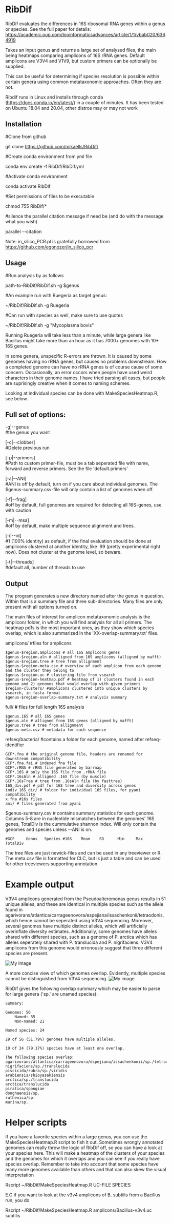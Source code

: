 # RibDif
RibDif evaluates the differences in 16S ribosomal RNA genes within a genus or species. See the full paper for details: https://academic.oup.com/bioinformaticsadvances/article/1/1/vbab020/6364919

Takes an input genus and returns a large set of analysed files, the main being heatmaps comparing amplicons of 16S rRNA genes. Default amplicons are V3V4 and V1V9, but 
custom primers can be optionally be supplied.

This can be useful for determining if species resolution is possible within certain genera using common metataxonomic approaches. Often they are not.

Ribdif runs in Linux and installs through conda (https://docs.conda.io/en/latest/) in a couple of minutes. It has been tested on Ubuntu 18.04 and 20.04, other distros 
may or may not work

## Installation

#Clone from github

git clone https://github.com/mikaells/RibDif/

#Create conda environment from yml file

conda env create -f RibDif/RibDif.yml

#Activate conda environment 

conda activate RibDif

#Set permissions of files to be executable 

chmod 755 RibDif/*

#silence the parallel citation message if need be (and do with the message what you wish)

parallel --citation   


Note: in_silico_PCR.pl is gratefully borrowed from https://github.com/egonozer/in_silico_pcr


## Usage
#Run analysis by as follows 

path-to-RibDif/RibDif.sh -g $genus

#An example run with Ruegeria as target genus:

~/RibDif/RibDif.sh -g Ruegeria

#Can run with species as well, make sure to use quotes

~/RibDif/RibDif.sh -g "Mycoplasma bovis"


Running Ruegeria will take less than a minute, while large genera like Bacillus might take more than an hour as it has 7000+ genomes with 10+ 16S genes.

In some genera, unspecific R-errors are thrown. It is caused by some genomes having no rRNA genes, but causes no problems downstream. How a completed genome can have no 
rRNA genes is of course cause of some concern. Occasionally, an error occors when people have used weird characters in their genome names. I have tried parsing all cases, but people are suprisingly creative when it comes to naming schemes.

Looking at individual species can be done with MakeSpeciesHeatmap.R, see below.

## Full set of options:

 -g|--genus     
 #the genus you want
 
[-c|--clobber]  
#Delete previous run

[-p|--primers]   
#Path to custom primer-file, must be a tab seperated file with name, forward and reverse primers. See the file 'default.primers' 

[-a|--ANI]      
#ANI is off by default, turn on if you care about individual genomes. The $genus-summary.csv-file will only contain a list of genomes when off. 

[-f|--frag]     
#off by default, full genomes are required for detecting all 16S-genes, use with caution 

[-m|--msa]     
#off by default, make multiple sequence alignment and trees.  

[-i|--id]       
#1 (100% identity) as default, if the final evaluation should be done at amplicons clustered at another identity, 
like .99 (pretty experimental right now). Does not cluster at the genome level, so beware.

[-t|--threads]  
#default all, number of threads to use


## Output

The program generates a new directory named after the genus in question. Within that is a summary file and three sub-directories. Many files are only present with all options turned on.

The main files of interest for amplicon metataxonomic analysis is the amplicon/ folder, in which you will find analysis for all all primers. The heatmap pdfs is the most important ones, as they show which species overlap, which is also summarized in the 'XX-overlap-summary.txt' files.


amplicons/ #files for amplicons
  
    $genus-$region.amplicons # all 16S amplicons genes  
    $genus-$region.aln # alligned from 16S amplicons (alligned by mafft)  
    $genus-$region.tree # tree from allignment  
    $genus-$region-meta.csv # overview of each amplicon from each genome and the cluster they belong to
    $genus-$region.uc # clustering file from vsearch
    $genus-$region-heatmap.pdf # heatmap of 1) clusters found in each genome and 2) genomes that would overlap with given primers
    $region-clusters/ #amplicons clustered into unique clusters by vsearch, in fasta format
    $genus-$region-overlap-summary.txt # analysis summary
    
full/ # files for full length 16S analysis
  
    $genus.16S # all 16S genes  
    $genus.aln # alligned from 16S genes (alligned by mafft)  
    $genus.tree # tree from allignment  
    $genus-meta.csv # metadata for each sequence  

refseq/bacteria/ #contains a folder for each genome, named after refseq-identifier

    GCF*.fna # the original genome file, headers are renamed for downstream compatibility
    GCF*.fna.fai # indexed fna file  
    GCF*.rRNA # rRNA file generated by barrnap  
    GCF*.16S # only the 16S file from .rRNA file  
    GCF*.16sAln # alligned .16S file (by muscle)  
    GCF*.16sTree # tree from .16sAln file (by fasttree)  
    16S_div.pdf # pdf for 16S tree and diversity across genes  
    indiv_16S_dir/ # folder for individual 16S files, for pyani compatibility  
    x.fna #16s files  
    ani/ # files generated from pyani


$genus-summary.csv # contains summary statistics for each genome. Columns 5-8 are in nucleotide mismatches between the genomes' 16S genes, TotalDiv is the cummulative shannon index. Will only contain the genomes and species unless --ANI is on.
 
    #GCF     Genus   Species #16S    Mean    SD      Min     Max   TotalDiv 


  
The tree files are just newick-files and can be used in any treeviewer or R. The meta.csv file is formatted for CLC, but is just a table and can be used for other treeviewers supporting annotation.

# Example output

V3V4 amplicons generated from the Pseudoalteromonas genus results in 51 unique alleles, and these are identical in multiple species such as the allele found in agarivorans/atlantica/carrageenovora/espejiana/issachenkonii/tetraodonis, which hence cannot be seperated using V3V4 sequencing. Moreover, several genomes have multiple distinct alleles, which will artificially overinflate diversity estimates. Additionally, some genomes have alleles shared with different species, such as a genome of P. arctica which has alleles seperately shared with P. translucida and P. nigrifaciens. V3V4 amplicons from this genome would erronously suggest that three different species are present.

![My image](https://github.com/mikaells/RibDif/blob/master/img/Pseudoalteromonas-V3V4_clusterdistri.png)

A more concise view of which genomes overlap. Evidently, multiple species cannot be distinguished from V3V4 sequencing.
![My image](https://github.com/mikaells/RibDif/blob/master/img/Pseudoalteromonas-V3V4_confusionmat.png)


RibDif gives the following overlap summary which may be easier to parse for large genera ('sp.' are unamed species): 

    Summary:
    
    Genomes: 56
    	Named: 35
    	Non-named: 21

    Named species: 24
    
    29 of 56 (51.79%) genomes have multiple alleles.

    19 of 24 (79.17%) species have at least one overlap.

    The following species overlap:
	agarivorans/atlantica/carrageenovora/espejiana/issachenkonii/sp./tetraodonis
	nigrifaciens/sp./translucida
	piscicida/rubra/sp./viridis
	arabiensis/shioyasakiensis
	arctica/sp./translucida
	arctica/translucida
	piratica/spongiae
	donghaensis/sp.
	ruthenica/sp.
	marina/sp.

# Helper scripts
If you have a favorite species within a large genus, you can use the MakeSpeciesHeatmap.R script to fish it out. Sometimes wrongly annotated genomes can really throw the logic of RibDif off, so you can have a look at your species here. This will make a heatmap of the clusters of your species and the genomes for which it overlaps and you can see if you really have species overlap. Remember to take into account that some species have many more genomes available than others and that can also skew the visual interpretation

Rscript ~/RibDif/MakeSpeciesHeatmap.R UC-FILE SPECIES

E.G if you want to look at the v3v4 amplicons of B. subtilis from a Bacillus run, you do

Rscript ~/RibDif/MakeSpeciesHeatmap.R amplicons/Bacillus-v3v4.uc subtilis
